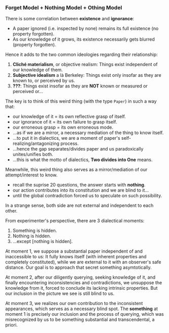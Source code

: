 ### Forget Model + Nothing Model + Othing Model

There is some correlation between **existence** and **ignorance**:
- A paper ignored (i.e. inspected by none) remains its full existence (no property forgotten).
- As our knowledge of it grows, its existence necessarily gets blurred (property forgotten).

Hence it adds to the two common ideologies regarding their relationship: 
1. **Cliché materialism**, or objective realism: Things exist independent of our knowledge of them.
2. **Subjective idealism** a là Berkeley: Things exist only insofar as they are known to, or perceived by us.
3. **???**: Things exist insofar as they are **NOT** known or measured or perceived or...

The key is to think of this weird thing (with the type `Paper`) in such a way that:
- our knowledge of it = its own reflective grasp of itself.
- our ignorance of it = its own failure to grasp itself.
- our erroneous grasp = its own erroneous mode.
- ...as if we are a mirror, a necessary mediation of the thing to know itself.
- ...to put it in dialectics, we are a moment of paper's self-realizing/antagonizing process.
- ...hence the gap separates/divides paper and us paradoxically unites/unifies both.
- ...this is what the motto of dialectics, **Two divides into One** means.

Meanwhile, this weird thing also serves as a mirror/mediation of our attempt/interest to know.
- recall the suprise 20 questions, the answer starts with **nothing**.
- our action contributes into its constitution and we are blind to it...
- until the global contradiction forced us to speculate on such possibility.

In a strange sense, both side are not external and independent to each other.

From experimenter's perspective, there are 3 dialectical moments:
1. Something is hidden.
2. Nothing is hidden.
3. ...except [nothing is hidden].

At moment 1, we suppose a substantial paper independent of and inaccessible to us: It fully knows itself (with inherent properties and completely constituted), while we are external to it with an observer's safe distance. Our goal is to approach that secret something asymtotically.

At moment 2, after our diligently querying, seeking knowledge of it, and finally encountering inconsistencies and contradictions, we unsuppose the knowledge from it, forced to conclude its lacking intrinsic properties. But our inclusion in the picture we see is still blind to us.

At moment 3, we realizes our own contribution to the inconsistent appearances, which serves as a necessary blind spot. The **something** at moment 1 is precisely our inclusion and the process of querying, which was misrecognized by us to be something substantial and transcendental, a priori.